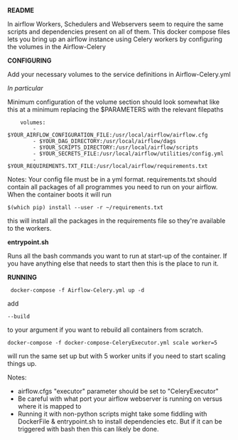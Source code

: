 **README**

In airflow Workers, Schedulers and Webservers seem to require the same scripts and dependencies present on all of them. 
This docker compose files lets you bring up an airflow instance using Celery workers by configuring the volumes in the 
Airflow-Celery

**CONFIGURING**

Add your necessary volumes to the service definitions in Airflow-Celery.yml

*In particular*

Minimum configuration of the volume section should look somewhat like this at a minimum replacing the $PARAMETERS with the relevant filepaths

        volumes:
            - $YOUR_AIRFLOW_CONFIGURATION_FILE:/usr/local/airflow/airflow.cfg
            - $YOUR_DAG_DIRECTORY:/usr/local/airflow/dags
            - $YOUR_SCRIPTS_DIRECTORY:/usr/local/airflow/scripts
            - $YOUR_SECRETS_FILE:/usr/local/airflow/utilities/config.yml
            - $YOUR_REQUIREMENTS.TXT_FILE:/usr/local/airflow/requirements.txt

Notes:
Your config file must be in a yml format.
requirements.txt should contain all packages of all programmes you need to run on your airflow. When the container
boots it will run 

    $(which pip) install --user -r ~/requirements.txt
    
this will install all the packages in the requirements file so they're available to the workers. 

**entrypoint.sh**

Runs all the bash commands you want to run at start-up of the container. If you have anything else that needs to start
then this is the place to run it.  

**RUNNING**

     docker-compose -f Airflow-Celery.yml up -d
 
add 

    --build
    
to your argument if you want to rebuild all containers from scratch. 

    docker-compose -f docker-compose-CeleryExecutor.yml scale worker=5
    
will run the same set up but with 5 worker units if you need to start scaling things up. 

Notes:
- airflow.cfgs "executor" parameter should be set to "CeleryExecutor"
- Be careful with what port your airflow webserver is running on versus where it is mapped to 
- Running it with non-python scripts might take some fiddling with DockerFile & entrypoint.sh to install dependencies etc. But if 
it can be triggered with bash then this can likely be done. 
